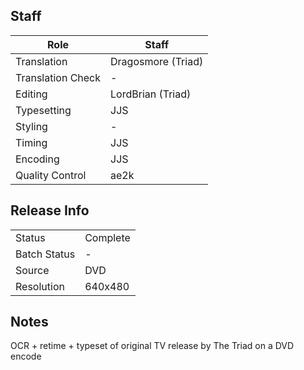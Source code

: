 ## Staff

| Role              | Staff                               |
|-------------------|-------------------------------------|
| Translation       | Dragosmore (Triad)                  |
| Translation Check | -                                   |
| Editing           | LordBrian (Triad)                   |
| Typesetting       | JJS                                 |
| Styling           | -                                   |
| Timing            | JJS                                 |
| Encoding          | JJS                                 |
| Quality Control   | ae2k                                |

## Release Info

|              |           |
|--------------|-----------|
| Status       | Complete  |
| Batch Status | -         |
| Source       | DVD       |
| Resolution   | 640x480   |

## Notes

OCR + retime + typeset of original TV release by The Triad on a DVD encode